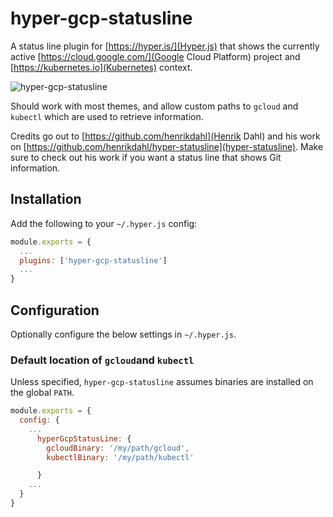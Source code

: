 hyper-gcp-statusline
====================

A status line plugin for [https://hyper.is/](Hyper.js) that shows the currently active [https://cloud.google.com/](Google Cloud Platform) project and [https://kubernetes.io](Kubernetes) context.

![hyper-gcp-statusline](https://user-images.githubusercontent.com/3009167/48673267-076fc580-eb40-11e8-95f7-cfa4b3b4d345.png "hyper-gcp-statusline")

Should work with most themes, and allow custom paths to `gcloud` and `kubectl` which are used to retrieve information.

Credits go out to [https://github.com/henrikdahl](Henrik Dahl) and his work on [https://github.com/henrikdahl/hyper-statusline](hyper-statusline). Make sure to check out his work if you want a status line that shows Git information.

## Installation

Add the following to your `~/.hyper.js` config:

```javascript
module.exports = {
  ...
  plugins: ['hyper-gcp-statusline']
  ...
}
```

## Configuration

Optionally configure the below settings in `~/.hyper.js`.

### Default location of `gcloud`and `kubectl`
Unless specified, `hyper-gcp-statusline` assumes binaries are installed on the global `PATH`.

```javascript
module.exports = {
  config: {
    ...
      hyperGcpStatusLine: {
        gcloudBinary: '/my/path/gcloud',
        kubectlBinary: '/my/path/kubectl'

      }
    ...
  }
}
```
